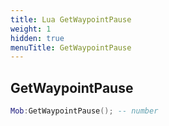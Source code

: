 ```yaml
---
title: Lua GetWaypointPause
weight: 1
hidden: true
menuTitle: GetWaypointPause
---
```

## GetWaypointPause
```lua
Mob:GetWaypointPause(); -- number
```